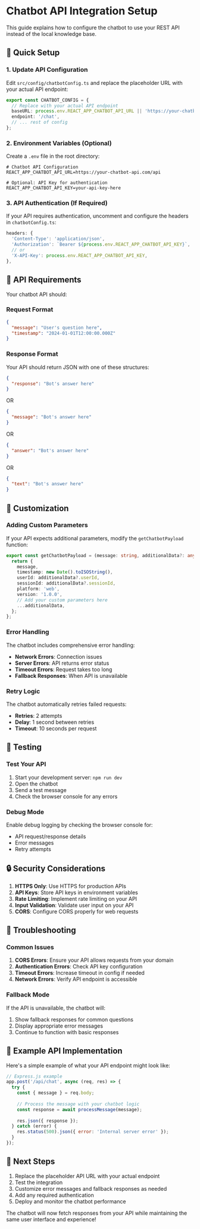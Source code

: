 # Chatbot API Integration Setup

This guide explains how to configure the chatbot to use your REST API instead of the local knowledge base.

## 🚀 Quick Setup

### 1. Update API Configuration

Edit `src/config/chatbotConfig.ts` and replace the placeholder URL with your actual API endpoint:

```typescript
export const CHATBOT_CONFIG = {
  // Replace with your actual API endpoint
  baseURL: process.env.REACT_APP_CHATBOT_API_URL || 'https://your-chatbot-api.com/api',
  endpoint: '/chat',
  // ... rest of config
};
```

### 2. Environment Variables (Optional)

Create a `.env` file in the root directory:

```env
# Chatbot API Configuration
REACT_APP_CHATBOT_API_URL=https://your-chatbot-api.com/api

# Optional: API Key for authentication
REACT_APP_CHATBOT_API_KEY=your-api-key-here
```

### 3. API Authentication (If Required)

If your API requires authentication, uncomment and configure the headers in `chatbotConfig.ts`:

```typescript
headers: {
  'Content-Type': 'application/json',
  'Authorization': `Bearer ${process.env.REACT_APP_CHATBOT_API_KEY}`,
  // or
  'X-API-Key': process.env.REACT_APP_CHATBOT_API_KEY,
},
```

## 📡 API Requirements

Your chatbot API should:

### Request Format
```json
{
  "message": "User's question here",
  "timestamp": "2024-01-01T12:00:00.000Z"
}
```

### Response Format
Your API should return JSON with one of these structures:

```json
{
  "response": "Bot's answer here"
}
```

OR

```json
{
  "message": "Bot's answer here"
}
```

OR

```json
{
  "answer": "Bot's answer here"
}
```

OR

```json
{
  "text": "Bot's answer here"
}
```

## 🔧 Customization

### Adding Custom Parameters

If your API expects additional parameters, modify the `getChatbotPayload` function:

```typescript
export const getChatbotPayload = (message: string, additionalData?: any) => {
  return {
    message,
    timestamp: new Date().toISOString(),
    userId: additionalData?.userId,
    sessionId: additionalData?.sessionId,
    platform: 'web',
    version: '1.0.0',
    // Add your custom parameters here
    ...additionalData,
  };
};
```

### Error Handling

The chatbot includes comprehensive error handling:

- **Network Errors**: Connection issues
- **Server Errors**: API returns error status
- **Timeout Errors**: Request takes too long
- **Fallback Responses**: When API is unavailable

### Retry Logic

The chatbot automatically retries failed requests:
- **Retries**: 2 attempts
- **Delay**: 1 second between retries
- **Timeout**: 10 seconds per request

## 🧪 Testing

### Test Your API

1. Start your development server: `npm run dev`
2. Open the chatbot
3. Send a test message
4. Check the browser console for any errors

### Debug Mode

Enable debug logging by checking the browser console for:
- API request/response details
- Error messages
- Retry attempts

## 🔒 Security Considerations

1. **HTTPS Only**: Use HTTPS for production APIs
2. **API Keys**: Store API keys in environment variables
3. **Rate Limiting**: Implement rate limiting on your API
4. **Input Validation**: Validate user input on your API
5. **CORS**: Configure CORS properly for web requests

## 🚨 Troubleshooting

### Common Issues

1. **CORS Errors**: Ensure your API allows requests from your domain
2. **Authentication Errors**: Check API key configuration
3. **Timeout Errors**: Increase timeout in config if needed
4. **Network Errors**: Verify API endpoint is accessible

### Fallback Mode

If the API is unavailable, the chatbot will:
1. Show fallback responses for common questions
2. Display appropriate error messages
3. Continue to function with basic responses

## 📝 Example API Implementation

Here's a simple example of what your API endpoint might look like:

```javascript
// Express.js example
app.post('/api/chat', async (req, res) => {
  try {
    const { message } = req.body;
    
    // Process the message with your chatbot logic
    const response = await processMessage(message);
    
    res.json({ response });
  } catch (error) {
    res.status(500).json({ error: 'Internal server error' });
  }
});
```

## 🎯 Next Steps

1. Replace the placeholder API URL with your actual endpoint
2. Test the integration
3. Customize error messages and fallback responses as needed
4. Add any required authentication
5. Deploy and monitor the chatbot performance

The chatbot will now fetch responses from your API while maintaining the same user interface and experience! 